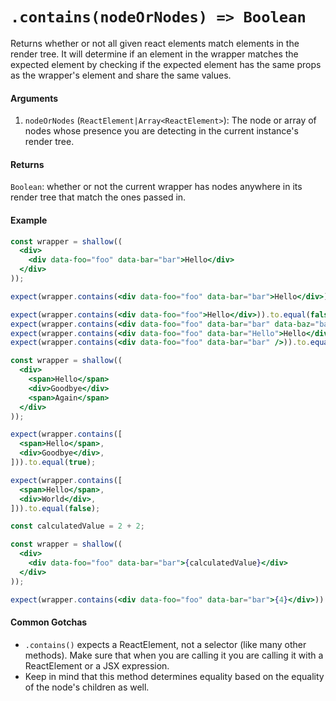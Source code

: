 # `.contains(nodeOrNodes) => Boolean`

Returns whether or not all given react elements match elements in the render tree.
It will determine if an element in the wrapper matches the expected element by checking if the expected element has the same props as the wrapper's element and share the same values.


#### Arguments

1. `nodeOrNodes` (`ReactElement|Array<ReactElement>`): The node or array of nodes whose presence you are detecting in the current instance's
render tree.



#### Returns

`Boolean`: whether or not the current wrapper has nodes anywhere in its render tree that match
the ones passed in.



#### Example


```jsx
const wrapper = shallow((
  <div>
    <div data-foo="foo" data-bar="bar">Hello</div>
  </div>
));

expect(wrapper.contains(<div data-foo="foo" data-bar="bar">Hello</div>)).to.equal(true);

expect(wrapper.contains(<div data-foo="foo">Hello</div>)).to.equal(false);
expect(wrapper.contains(<div data-foo="foo" data-bar="bar" data-baz="baz">Hello</div>)).to.equal(false);
expect(wrapper.contains(<div data-foo="foo" data-bar="Hello">Hello</div>)).to.equal(false);
expect(wrapper.contains(<div data-foo="foo" data-bar="bar" />)).to.equal(false);
```

```jsx
const wrapper = shallow((
  <div>
    <span>Hello</span>
    <div>Goodbye</div>
    <span>Again</span>
  </div>
));

expect(wrapper.contains([
  <span>Hello</span>,
  <div>Goodbye</div>,
])).to.equal(true);

expect(wrapper.contains([
  <span>Hello</span>,
  <div>World</div>,
])).to.equal(false);
```

```jsx
const calculatedValue = 2 + 2;

const wrapper = shallow((
  <div>
    <div data-foo="foo" data-bar="bar">{calculatedValue}</div>
  </div>
));

expect(wrapper.contains(<div data-foo="foo" data-bar="bar">{4}</div>)).toBe(true);
```

#### Common Gotchas

- `.contains()` expects a ReactElement, not a selector (like many other methods). Make sure that
when you are calling it you are calling it with a ReactElement or a JSX expression.
- Keep in mind that this method determines equality based on the equality of the node's children as
well.
